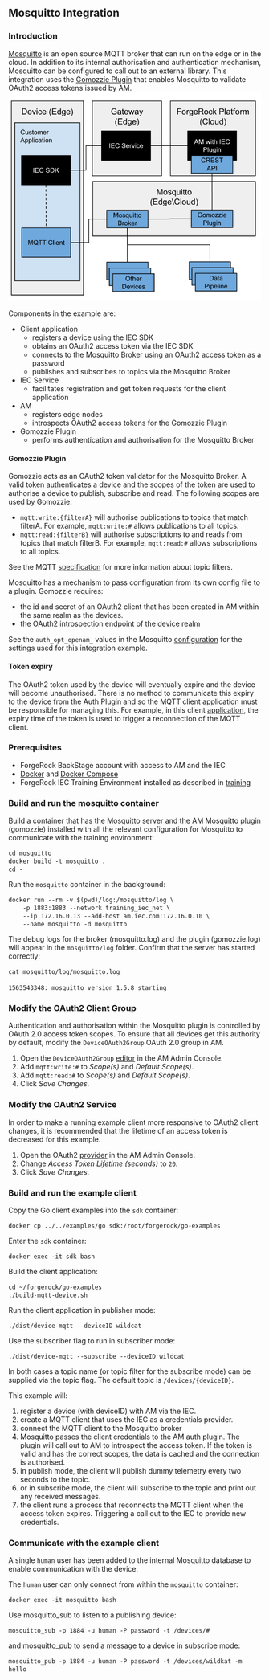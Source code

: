 ## Mosquitto Integration
### Introduction

[Mosquitto](https://mosquitto.org/) is an open source MQTT broker that can run on the edge or in the cloud.
In addition to its internal authorisation and authentication mechanism,
Mosquitto can be configured to call out to an external library.
This integration uses the [Gomozzie Plugin](https://github.com/LimaEchoCharlie/gomozzie) that enables Mosquitto to
validate OAuth2 access tokens issued by AM.
![IEC Mosquitto Integration](../../docs/images/IEC-Mosquitto-Integration.svg "IEC Mosquitto Integration")

Components in the example are:
- Client application
    - registers a device using the IEC SDK
    - obtains an OAuth2 access token via the IEC SDK
    - connects to the Mosquitto Broker using an OAuth2 access token as a password
    - publishes and subscribes to topics via the Mosquitto Broker
- IEC Service
    - facilitates registration and get token requests for the client application
- AM
    - registers edge nodes
    - introspects OAuth2 access tokens for the Gomozzie Plugin
- Gomozzie Plugin
    - performs authentication and authorisation for the Mosquitto Broker

#### Gomozzie Plugin

Gomozzie acts as an OAuth2 token validator for the Mosquitto Broker.
A valid token authenticates a device and the scopes of the token are used to authorise a device to publish, subscribe and read.
The following scopes are used by Gomozzie:

- `mqtt:write:{filterA}` will authorise publications to topics that match filterA.
For example, `mqtt:write:#` allows publications to all topics.
- `mqtt:read:{filterB}` will authorise subscriptions to and reads from topics that match filterB.
For example, `mqtt:read:#` allows subscriptions to all topics.

See the MQTT [specification](http://docs.oasis-open.org/mqtt/mqtt/v5.0/cs02/mqtt-v5.0-cs02.html#_Toc514345513) for more
information about topic filters.

Mosquitto has a mechanism to pass configuration from its own config file to a plugin. Gomozzie requires:

- the id and secret of an OAuth2 client that has been created in AM within the same realm as the devices.
- the OAuth2 introspection endpoint of the device realm

See the `auth_opt_openam_` values in the Mosquitto [configuration](./mosquitto/config/mosquitto.conf) for the settings
used for this integration example.

#### Token expiry

The OAuth2 token used by the device will eventually expire and the device will become unauthorised.
There is no method to communicate this expiry to the device from the Auth Plugin and so the MQTT client application must
be responsible for managing this.
For example, in this client [application](../../examples/go/src/forgerock.org/cmd/device-mqtt), the
expiry time of the token is used to trigger a reconnection of the MQTT client.

### Prerequisites

- ForgeRock BackStage account with access to AM and the IEC
- [Docker](https://docs.docker.com/install/) and [Docker Compose](https://docs.docker.com/compose/install/)
- ForgeRock IEC Training Environment installed as described in [training](../../training)

### Build and run the mosquitto container

Build a container that has the Mosquitto server and the AM Mosquitto plugin (gomozzie) installed with all the relevant
configuration for Mosquitto to communicate with the training environment:

	cd mosquitto 	
	docker build -t mosquitto .
	cd -

Run the `mosquitto` container in the background:

	docker run --rm -v $(pwd)/log:/mosquitto/log \
		-p 1883:1883 --network training_iec_net \
		--ip 172.16.0.13 --add-host am.iec.com:172.16.0.10 \
		--name mosquitto -d mosquitto
		
The debug logs for the broker (mosquitto.log) and the plugin (gomozzie.log) will appear in the `mosquitto/log` folder.
Confirm that the server has started correctly:

	cat mosquitto/log/mosquitto.log
	
	1563543348: mosquitto version 1.5.8 starting

### Modify the OAuth2 Client Group

Authentication and authorisation within the Mosquitto plugin is controlled by OAuth 2.0 access token scopes.
To ensure that all devices get this authority by default, modify the `DeviceOAuth2Group` OAuth 2.0 group in AM. 

1. Open the `DeviceOAuth2Group` [editor](http://am.iec.com:8080/openam/XUI/#realms/%2Fedge/applications-oauth2/groups/edit/DeviceOAuth2Group)
in the AM Admin Console.
1. Add `mqtt:write:#` to *Scope(s)* and *Default Scope(s)*.
1. Add `mqtt:read:#` to *Scope(s)* and *Default Scope(s)*.
1. Click *Save Changes*.

### Modify the OAuth2 Service

In order to make a running example client more responsive to OAuth2 client changes, it is recommended that the lifetime
of an access token is decreased for this example.

1. Open the OAuth2 [provider](http://am.iec.com:8080/openam/XUI/#realms/%2Fedge/services/edit/oauth-oidc) 
in the AM Admin Console.
1. Change *Access Token Lifetime (seconds)* to `20`.
1. Click *Save Changes*.
 

### Build and run the example client

Copy the Go client examples into the `sdk` container:

	docker cp ../../examples/go sdk:/root/forgerock/go-examples

Enter the `sdk` container:

    docker exec -it sdk bash

Build the client application:

    cd ~/forgerock/go-examples
    ./build-mqtt-device.sh

Run the client application in publisher mode:

    ./dist/device-mqtt --deviceID wildcat
    
Use the subscriber flag to run in subscriber mode:

    ./dist/device-mqtt --subscribe --deviceID wildcat
    
In both cases a topic name (or topic filter for the subscribe mode) can be supplied via the topic flag.
The default topic is `/devices/{deviceID}`.

This example will:
1. register a device (with deviceID) with AM via the IEC.
1. create a MQTT client that uses the IEC as a credentials provider. 
1. connect the MQTT client to the Mosquitto broker
1. Mosquitto passes the client credentials to the AM auth plugin. 
The plugin will call out to AM to introspect the access token.
If the token is valid and has the correct scopes, the data is cached and the connection is authorised. 
1. in publish mode, the client will publish dummy telemetry every two seconds to the topic.
1. or in subscribe mode, the client will subscribe to the topic and print out any received messages.
1. the client runs a process that reconnects the MQTT client when the access token expires.
Triggering a call out to the IEC to provide new credentials.

### Communicate with the example client

A single `human` user has been added to the internal Mosquitto database to enable communication with the device.

The `human` user can only connect from within the `mosquitto` container:

	docker exec -it mosquitto bash
	
Use mosquitto_sub to listen to a publishing device:	

	mosquitto_sub -p 1884 -u human -P password -t /devices/#

and mosquitto_pub to send a message to a device in subscribe mode:	

	mosquitto_pub -p 1884 -u human -P password -t /devices/wildkat -m hello
